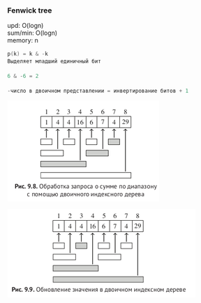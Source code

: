 ### Fenwick tree

upd: O(logn)  
sum/min: O(logn)  
memory: n

```c++
p(k) = k & -k
Выделяет младший единичный бит

6 & -6 = 2

-число в двоичном представлении = инвертирование битов + 1
```


![sum](img/sum.png)

![add](img/add.png)

